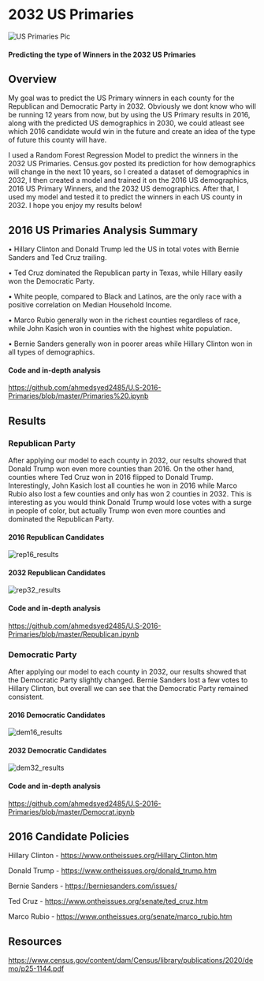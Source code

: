 # 2032 US Primaries
![US Primaries Pic](https://user-images.githubusercontent.com/63736593/96067835-342dd400-0e60-11eb-8a38-066d2d267c7f.jpg)

#### Predicting the type of Winners in the 2032 US Primaries
## Overview
My goal was to predict the US Primary winners in each county for the Republican and Democratic Party in 2032. Obviously we dont know who will be running 12 years from now, but by using the US Primary results in 2016, along with the predicted US demographics in 2030, we could atleast see which 2016 candidate would win in the future and create an idea of the type of future this county will have.

I used a Random Forest Regression Model to predict the winners in the 2032 US Primaries. Census.gov posted its prediction for how demographics will change in the next 10 years, so I created a dataset of demographics in 2032, I then created a model and trained it on the 2016 US demographics, 2016 US Primary Winners, and the 2032 US demographics. After that, I used my model and tested it to predict the winners in each US county in 2032. I hope you enjoy my results below!

## 2016 US Primaries Analysis Summary

• Hillary Clinton and Donald Trump led the US in total votes with Bernie Sanders and Ted Cruz trailing.

• Ted Cruz dominated the Republican party in Texas, while Hillary easily won the Democratic Party.

• White people, compared to Black and Latinos, are the only race with a positive correlation on Median Household Income.

• Marco Rubio generally won in the richest counties regardless of race, while John Kasich won in counties with the highest white population.

• Bernie Sanders generally won in poorer areas while Hillary Clinton won in all types of demographics.

#### Code and in-depth analysis
https://github.com/ahmedsyed2485/U.S-2016-Primaries/blob/master/Primaries%20.ipynb

## Results
### Republican Party
After applying our model to each county in 2032, our results showed that Donald Trump won even more counties than 2016. On the other hand, counties where Ted Cruz won in 2016 flipped to Donald Trump. Interestingly, John Kasich lost all counties he won in 2016 while Marco Rubio also lost a few counties and only has won 2 counties in 2032. This is interesting as you would think Donald Trump would lose votes with a surge in people of color, but actually Trump won even more counties and dominated the Republican Party.

#### 2016 Republican Candidates
![rep16_results](https://user-images.githubusercontent.com/63736593/96089142-03fc2a80-0e8c-11eb-8cb5-fa4fd111c413.png)

#### 2032 Republican Candidates
![rep32_results](https://user-images.githubusercontent.com/63736593/96089708-d9f73800-0e8c-11eb-94b7-8a863ae6f3ee.png)

#### Code and in-depth analysis
https://github.com/ahmedsyed2485/U.S-2016-Primaries/blob/master/Republican.ipynb

### Democratic Party
After applying our model to each county in 2032, our results showed that the Democratic Party slightly changed. Bernie Sanders lost a few votes to Hillary Clinton, but overall we can see that the Democratic Party remained consistent.

#### 2016 Democratic Candidates
![dem16_results](https://user-images.githubusercontent.com/63736593/96092938-20e72c80-0e91-11eb-88d4-760c89479d9f.png)

#### 2032 Democratic Candidates
![dem32_results](https://user-images.githubusercontent.com/63736593/96093216-7de2e280-0e91-11eb-9b5b-c0f821c5ec92.png)

#### Code and in-depth analysis
https://github.com/ahmedsyed2485/U.S-2016-Primaries/blob/master/Democrat.ipynb

## 2016 Candidate Policies
Hillary Clinton - https://www.ontheissues.org/Hillary_Clinton.htm

Donald Trump - https://www.ontheissues.org/donald_trump.htm

Bernie Sanders - https://berniesanders.com/issues/

Ted Cruz - https://www.ontheissues.org/senate/ted_cruz.htm

Marco Rubio - https://www.ontheissues.org/senate/marco_rubio.htm

## Resources
https://www.census.gov/content/dam/Census/library/publications/2020/demo/p25-1144.pdf
